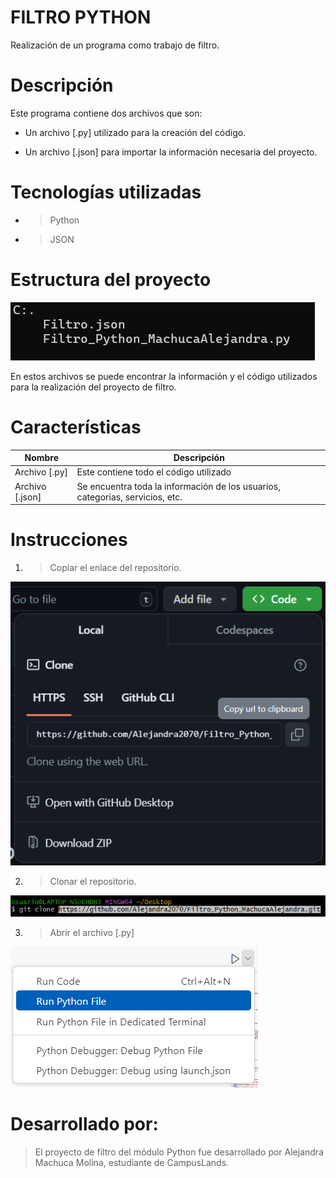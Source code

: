 # FILTRO PYTHON

Realización de un programa como trabajo de filtro.

# Descripción

Este programa contiene dos archivos que son:
- Un archivo [.py] utilizado para la creación del código.

- Un archivo [.json] para importar la información necesaria del proyecto.

# Tecnologías utilizadas

- >Python
- >JSON

# Estructura del proyecto

![](image.png)

En estos archivos se puede encontrar la información y el código utilizados para la realización del proyecto de filtro.

# Características
| Nombre        |Descripción |
|--|--|
| Archivo [.py] | Este contiene todo el código utilizado|
| Archivo [.json] | Se encuentra toda la información de los usuarios, categorias, servicios, etc.|

# Instrucciones

1. >Copiar el enlace del repositorio.

![](image-1.png)

2. >Clonar el repositorio. 

![](image-2.png)

3. >Abrir el archivo [.py]

![](image-3.png)

# Desarrollado por:

>El proyecto de filtro del módulo Python fue desarrollado por Alejandra Machuca Molina, estudiante de CampusLands.
